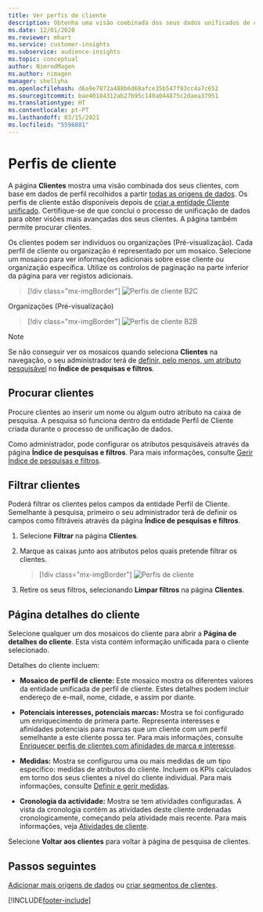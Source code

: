 ```yaml
---
title: Ver perfis de cliente
description: Obtenha uma visão combinada dos seus dados unificados de clientes.
ms.date: 12/01/2020
ms.reviewer: mhart
ms.service: customer-insights
ms.subservice: audience-insights
ms.topic: conceptual
author: NimrodMagen
ms.author: nimagen
manager: shellyha
ms.openlocfilehash: d6a9e7872a488b6d68afce35b547f93cc4a7c652
ms.sourcegitcommit: bae40184312ab27b95c140a044875c2daea37951
ms.translationtype: HT
ms.contentlocale: pt-PT
ms.lasthandoff: 03/15/2021
ms.locfileid: "5596881"
---
```

# <a name="customer-profiles"></a>Perfis de cliente

A página **Clientes** mostra uma visão combinada dos seus clientes, com base em dados de perfil recolhidos a partir [todas as origens de dados](data-sources.md). Os perfis de cliente estão disponíveis depois de [criar a entidade Cliente unificado](data-unification.md). Certifique-se de que conclui o processo de unificação de dados para obter visões mais avançadas dos seus clientes. A página também permite procurar clientes.

Os clientes podem ser indivíduos ou organizações (Pré-visualização). Cada perfil de cliente ou organização é representado por um mosaico. Selecione um mosaico para ver informações adicionais sobre esse cliente ou organização específica. Utilize os controlos de paginação na parte inferior da página para ver registos adicionais.

> [!div class="mx-imgBorder"] 
> ![Perfis de cliente B2C](media/profiles-customers.png "Perfis de cliente B2C")

Organizações (Pré-visualização)
> [!div class="mx-imgBorder"] 
> ![Perfis de cliente B2B](media/profile-customers-b2b.png "Perfis de cliente B2B")

> [!NOTE]
> Se não conseguir ver os mosaicos quando seleciona **Clientes** na navegação, o seu administrador terá de [definir, pelo menos, um atributo pesquisável](search-filter-index.md) no **Índice de pesquisas e filtros**.

## <a name="search-for-customers"></a>Procurar clientes

Procure clientes ao inserir um nome ou algum outro atributo na caixa de pesquisa. A pesquisa só funciona dentro da entidade Perfil de Cliente criada durante o processo de unificação de dados.

Como administrador, pode configurar os atributos pesquisáveis através da página **Índice de pesquisas e filtros**. Para mais informações, consulte [Gerir Índice de pesquisas e filtros](search-filter-index.md).

## <a name="filter-customers"></a>Filtrar clientes

Poderá filtrar os clientes pelos campos da entidade Perfil de Cliente. Semelhante à pesquisa, primeiro o seu administrador terá de definir os campos como filtráveis através da página **Índice de pesquisas e filtros**.

1. Selecione **Filtrar** na página **Clientes**.

2. Marque as caixas junto aos atributos pelos quais pretende filtrar os clientes.

   > [!div class="mx-imgBorder"] 
   > ![Perfis de cliente](media/profiles-customers3.png "Perfis de cliente")

3. Retire os seus filtros, selecionando **Limpar filtros** na página **Clientes**.

##  <a name="customer-details-page"></a>Página detalhes do cliente

Selecione qualquer um dos mosaicos do cliente para abrir a **Página de detalhes do cliente**. Esta vista contém informação unificada para o cliente selecionado.

Detalhes do cliente incluem:

-   **Mosaico de perfil de cliente:** Este mosaico mostra os diferentes valores da entidade unificada de perfil de cliente. Estes detalhes podem incluir endereço de e-mail, nome, cidade, e assim por diante. 

-   **Potenciais interesses, potenciais marcas:** Mostra se foi configurado um enriquecimento de primera parte. Representa interesses e afinidades potenciais para marcas que um cliente com um perfil semelhante a este cliente possa ter. Para mais informações, consulte [Enriquecer perfis de clientes com afinidades de marca e interesse](enrichment-microsoft-graph.md).

-   **Medidas:** Mostra se configurou uma ou mais medidas de um tipo específico: medidas de atributos do cliente. Incluem os KPIs calculados em torno dos seus clientes a nível do cliente individual. Para mais informações, consulte [Definir e gerir medidas](measures.md).

-   **Cronologia da actividade:** Mostra se tem atividades configuradas. A vista da cronologia contém as atividades deste cliente ordenadas cronologicamente, começando pela atividade mais recente. Para mais informações, veja [Atividades de cliente](activities.md).

Selecione **Voltar aos clientes** para voltar à página de pesquisa de clientes.

## <a name="next-steps"></a>Passos seguintes

[Adicionar mais origens de dados](data-sources.md) ou [criar segmentos de clientes](segments.md).


[!INCLUDE[footer-include](../includes/footer-banner.md)]